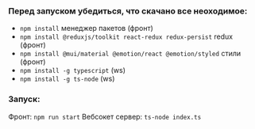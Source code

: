 ### Перед запуском убедиться, что скачано все неоходимое:
- ``` npm install ``` менеджер пакетов (фронт)
- ```npm install @reduxjs/toolkit react-redux redux-persist``` redux (фронт)
- ``` npm install @mui/material @emotion/react @emotion/styled ``` стили (фронт)
- ``` npm install -g typescript ``` (ws)
- ``` npm install -g ts-node ``` (ws)

### Запуск:

Фронт: ```npm run start```
Вебсокет сервер: ```ts-node index.ts```
